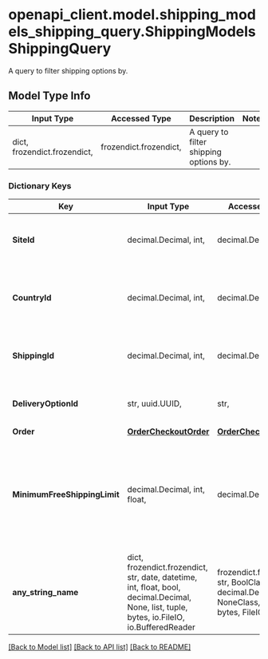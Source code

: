 # openapi_client.model.shipping_models_shipping_query.ShippingModelsShippingQuery

A query to filter shipping options by.

## Model Type Info
Input Type | Accessed Type | Description | Notes
------------ | ------------- | ------------- | -------------
dict, frozendict.frozendict,  | frozendict.frozendict,  | A query to filter shipping options by. | 

### Dictionary Keys
Key | Input Type | Accessed Type | Description | Notes
------------ | ------------- | ------------- | ------------- | -------------
**SiteId** | decimal.Decimal, int,  | decimal.Decimal,  | The site ID the delivery options belong to. Required. | [optional] value must be a 32 bit integer
**CountryId** | decimal.Decimal, int,  | decimal.Decimal,  | The country ID where the order should be shipped to. | [optional] value must be a 32 bit integer
**ShippingId** | decimal.Decimal, int,  | decimal.Decimal,  | Carismar Shipping Option ID | [optional] value must be a 32 bit integer
**DeliveryOptionId** | str, uuid.UUID,  | str,  | Unifaun Delivery Option ID | [optional] value must be a uuid
**Order** | [**OrderCheckoutOrder**](OrderCheckoutOrder.md) | [**OrderCheckoutOrder**](OrderCheckoutOrder.md) |  | [optional] 
**MinimumFreeShippingLimit** | decimal.Decimal, int, float,  | decimal.Decimal,  | The cart sum limit for free shipping - to be used for conditions in the delivery checkout portal | [optional] value must be a 64 bit float
**any_string_name** | dict, frozendict.frozendict, str, date, datetime, int, float, bool, decimal.Decimal, None, list, tuple, bytes, io.FileIO, io.BufferedReader | frozendict.frozendict, str, BoolClass, decimal.Decimal, NoneClass, tuple, bytes, FileIO | any string name can be used but the value must be the correct type | [optional]

[[Back to Model list]](../../README.md#documentation-for-models) [[Back to API list]](../../README.md#documentation-for-api-endpoints) [[Back to README]](../../README.md)

